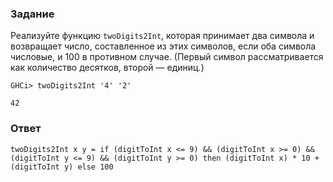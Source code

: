 ### Задание

Реализуйте функцию `twoDigits2Int`, которая принимает два символа и возвращает число, составленное из этих символов, если оба символа числовые, и 100 в противном случае. (Первый символ рассматривается как количество десятков, второй — единиц.)

`GHCi> twoDigits2Int '4' '2'`

`42`

### Ответ

`twoDigits2Int x y = if (digitToInt x <= 9) && (digitToInt x >= 0) && (digitToInt y <= 9) && (digitToInt y >= 0) then (digitToInt x) * 10 + (digitToInt y) else 100`